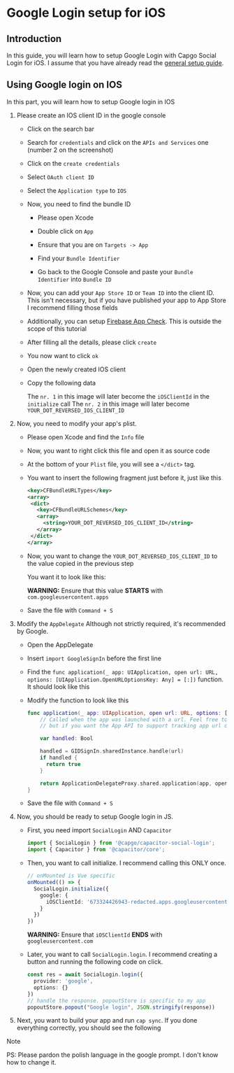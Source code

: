 <script setup lang="ts">
import Picture from '../../components/Picture.vue';
</script>

# Google Login setup for iOS

## Introduction

In this guide, you will learn how to setup Google Login with Capgo Social Login for iOS.
I assume that you have already read the [general setup guide](./general.md).

## Using Google login on IOS

In this part, you will learn how to setup Google login in IOS

1. Please create an IOS client ID in the google console
   
   - Click on the search bar
     <Picture src="../../assets/google_cons_search.png" alt="Google Console search bar" />
   
   - Search for `credentials` and click on the `APIs and Services` one (number 2 on the screenshot)
     <Picture src="../../assets/google_cons_cred_search.png" alt="Search results showing credentials option with APIs and Services highlighted" />
   
   - Click on the `create credentials`
     <Picture src="../../assets/google_cons_create_cred.png" alt="Create credentials button in Google Console" />
   
   - Select `OAuth client ID`
     <Picture src="../../assets/google_cons_cred_oauth.png" alt="OAuth client ID option in credentials creation menu" />
   
   - Select the `Application type` to `IOS`
     <Picture src="../../assets/goolge_cons_cred_type_app_tye.png" alt="Application type selection with iOS option highlighted" />
   
   - Now, you need to find the bundle ID
     
     - Please open Xcode
     
     - Double click on `App`
       <Picture src="../../assets/xcode_app_click.png" alt="App target in Xcode project navigator" />
     
     - Ensure that you are on `Targets -> App`
       <Picture src="../../assets/xcode_targets_app.png" alt="Targets section in Xcode with App selected" />
     
     - Find your `Bundle Identifier` 
       <Picture src="../../assets/xcode_bundle_id.png" alt="Bundle Identifier field in Xcode project settings" />
     
     - Go back to the Google Console and paste your `Bundle Identifier` into `Bundle ID`
       <Picture src="../../assets/google_cons_ios_bd_id.png" alt="Bundle ID field in Google Console iOS client creation form" />
   
   - Now, you can add your `App Store ID` or `Team ID` into the client ID. This isn't necessary, but if you have published your app to App Store I recommend filling those fields
   
   - Additionally, you can setup [Firebase App Check](https://developers.google.com/identity/sign-in/ios/appcheck). This is outside the scope of this tutorial
   
   - After filling all the details, please click `create`
     <Picture src="../../assets/google_cons_ios_cred_creat.png" alt="Create button at bottom of iOS client creation form" />
   
   - You now want to click `ok`
     <Picture src="../../assets/google_cons_ios_click_ok.png" alt="OK button on client ID created confirmation dialog" />
   
   - Open the newly created IOS client
     <Picture src="../../assets/google_cons_open_new_ios.png" alt="Newly created iOS client in credentials list" />
   
   - Copy the following data
     <Picture src="../../assets/google_cons_ios_what_to_copy.png" alt="Client ID details showing Client ID and reversed client ID to copy" />
     
     The `nr. 1` in this image will later become the `iOSClientId` in the `initialize` call
     The `nr. 2` in this image will later become `YOUR_DOT_REVERSED_IOS_CLIENT_ID`

2. Now, you need to modify your app's plist.
   
   - Please open Xcode and find the `Info` file
     <Picture src="../../assets/xcode_info_file.png" alt="Info.plist file in Xcode project navigator" />
   
   - Now, you want to right click this file and open it as source code
     <Picture src="../../assets/xcode_open_as_src_code.png" alt="Right-click menu showing Open As Source Code option" />
   
   - At the bottom of your `Plist` file, you will see a `</dict>` tag.
     <Picture src="../../assets/xcode_dict_tag.png" alt="Closing dict tag in Info.plist file" />
   
   - You want to insert the following fragment just before it, just like this
     <Picture src="../../assets/xcode_plist_inserted.png" alt="Info.plist with URL schemes code inserted before closing dict tag" />
     
     ```xml
     <key>CFBundleURLTypes</key>
     <array>
      <dict>
        <key>CFBundleURLSchemes</key>
        <array>
          <string>YOUR_DOT_REVERSED_IOS_CLIENT_ID</string>
        </array>
      </dict>
     </array>
     ```
   
   - Now, you want to change the `YOUR_DOT_REVERSED_IOS_CLIENT_ID` to the value copied in the previous step
     
     You want it to look like this:
     <Picture src="../../assets/xcode_plist_final.png" alt="Info.plist with actual reversed client ID inserted in URL schemes" />
     
     **WARNING:** Ensure that this value **STARTS** with `com.googleusercontent.apps`
   
   - Save the file with `Command + S`

3. Modify the `AppDelegate`
   Although not strictly required, it's recommended by Google.
   
   - Open the AppDelegate
     <Picture src="../../assets/xcode_app_deleg.png" alt="AppDelegate.swift file in Xcode project navigator" />
   
   - Insert `import GoogleSignIn` before the first line
     <Picture src="../../assets/xcode_app_deleg_google_sign_in.png" alt="AppDelegate.swift with GoogleSignIn import added" />
   
   - Find the `func application(_ app: UIApplication, open url: URL, options: [UIApplication.OpenURLOptionsKey: Any] = [:])` function. It should look like this
     <Picture src="../../assets/xcode_app_deleg_app_fn.png" alt="Original application openURL function in AppDelegate" />
   
   - Modify the function to look like this
     
     ```swift
     func application(_ app: UIApplication, open url: URL, options: [UIApplication.OpenURLOptionsKey: Any] = [:]) -> Bool {
         // Called when the app was launched with a url. Feel free to add additional processing here,
         // but if you want the App API to support tracking app url opens, make sure to keep this call
     
         var handled: Bool
     
         handled = GIDSignIn.sharedInstance.handle(url)
         if handled {
           return true
         }
     
         return ApplicationDelegateProxy.shared.application(app, open: url, options: options)
     }
     ```
     
     <Picture src="../../assets/xcode_app_deleg_app_fn_mod.png" alt="Modified application openURL function with GoogleSignIn handling" />
   
   - Save the file with `Command + S`

4. Now, you should be ready to setup Google login in JS.
   
   - First, you need import `SocialLogin` AND `Capacitor`
     
     ```typescript
     import { SocialLogin } from '@capgo/capacitor-social-login';
     import { Capacitor } from '@capacitor/core';
     ```
   
   - Then, you want to call initialize. I recommend calling this ONLY once.
     
     ```ts
     // onMounted is Vue specific
     onMounted(() => {
       SocialLogin.initialize({
         google: {
           iOSClientId: '673324426943-redacted.apps.googleusercontent.com',
         }
       })
     })
     ```
     
     **WARNING:** Ensure that `iOSClientId` **ENDS** with `googleusercontent.com`
   
   - Later, you want to call `SocialLogin.login`. I recommend creating a button and running the following code on click.
     
     ```ts
     const res = await SocialLogin.login({
       provider: 'google',
       options: {}
     })
     // handle the response. popoutStore is specific to my app
     popoutStore.popout("Google login", JSON.stringify(response))
     ```

5. Next, you want to build your app and run `cap sync`. If you done everything correctly, you should see the following
   <Picture src="../../assets/google_final_ios_v2.gif" alt="Demo of Google login flow on iOS showing sign-in process and successful authentication" />
   
> [!NOTE]
> PS: Please pardon the polish language in the google prompt. I don't know how to change it.


